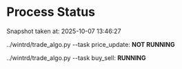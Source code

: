 # Process Status

Snapshot taken at: 2025-10-07 13:46:27

../wintrd/trade_algo.py --task price_update: **NOT RUNNING**

../wintrd/trade_algo.py --task buy_sell: **RUNNING**

